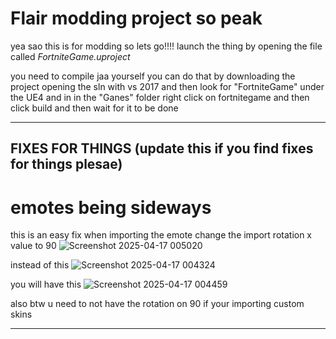 # Flair modding project so peak

yea sao this is for modding so lets go!!!!
launch the thing by opening the file called *FortniteGame.uproject*

you need to compile jaa yourself you can do that by downloading the project opening the sln with vs 2017 and then look for "FortniteGame" under the UE4 and in in the "Ganes" folder right click on fortnitegame and then click build and then wait for it to be done

---
## FIXES FOR THINGS (update this if you find fixes for things plesae)

# emotes being sideways
this is an easy fix when importing the emote change the import rotation x value to 90 
![Screenshot 2025-04-17 005020](https://github.com/user-attachments/assets/9a9371ba-ec03-4dee-a19f-f6a6878c93dd)

instead of this ![Screenshot 2025-04-17 004324](https://github.com/user-attachments/assets/7afe0686-968d-41db-aa74-806ed5684dda)

you will have this ![Screenshot 2025-04-17 004459](https://github.com/user-attachments/assets/7ff78ed0-072d-48c7-b715-40d91f4bd24e)

also btw u need to not have the rotation on 90 if your importing custom skins

---
